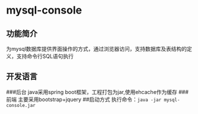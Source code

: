 # mysql-console
## 功能简介
为mysql数据库提供界面操作的方式，通过浏览器访问，支持数据库及表结构的定义，支持命令行SQL语句执行
## 开发语言
###后台
java采用spring boot框架，工程打包为jar,使用ehcache作为缓存
###前端
主要采用bootstrap+jquery
##启动方式
执行命令：`java -jar mysql-console.jar`